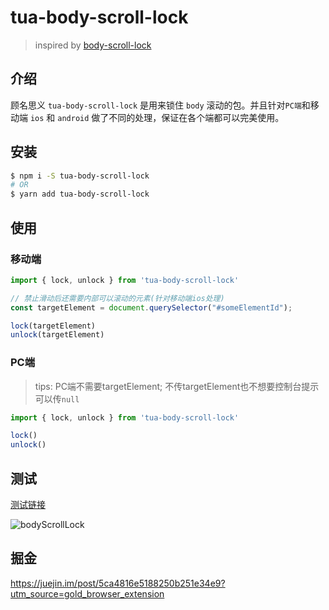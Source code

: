 # tua-body-scroll-lock

> inspired by [body-scroll-lock](https://github.com/willmcpo/body-scroll-lock)

## 介绍
顾名思义 `tua-body-scroll-lock` 是用来锁住 `body` 滚动的包。并且针对`PC端`和移动端 `ios` 和 `android` 做了不同的处理，保证在各个端都可以完美使用。

## 安装

```bash
$ npm i -S tua-body-scroll-lock
# OR
$ yarn add tua-body-scroll-lock
```

## 使用

### 移动端

```js
import { lock, unlock } from 'tua-body-scroll-lock'

// 禁止滑动后还需要内部可以滚动的元素(针对移动端ios处理)
const targetElement = document.querySelector("#someElementId");

lock(targetElement)
unlock(targetElement)
```
### PC端

> tips: PC端不需要targetElement; 不传targetElement也不想要控制台提示可以传`null`

```js
import { lock, unlock } from 'tua-body-scroll-lock'

lock()
unlock()
```

## 测试
[测试链接](https://tuateam.github.io/tua-body-scroll-lock)

![bodyScrollLock](./tua-bsl.png)


## 掘金
https://juejin.im/post/5ca4816e5188250b251e34e9?utm_source=gold_browser_extension
